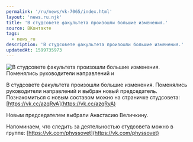 ```yaml
---
permalink: '/ru/news/vk-7065/index.html'
layout: 'news.ru.njk'
title: 'В студсовете факультета произошли большие изменения.'
source: ВКонтакте
tags:
  - news_ru
description: 'В студсовете факультета произошли большие изменения.'
updatedAt: 1599735973
---
```

![В студсовете факультета произошли большие изменения. Поменялись руководители направлений и](https://sun9-70.userapi.com/impg/zSen6NOQZSkl7rx_syVf9KxmrTZM2VWlB9jqhA/BC3ZNEn5JEE.jpg?size=1280x960&quality=96&sign=529e19b06f5f57d3506b21b33826b98c&c_uniq_tag=tIpVZR_g4lrgMSwM-Ykzs2UJbz5Xeq3WSe5ekds1aYA&type=album)

В студсовете факультета произошли большие изменения. Поменялись руководители направлений и выбран новый председатель. Познакомиться с новым составом можно на страничке студсовета: [https://vk.cc/azqRyA](https://vk.cc/azqRyA)

Новым председателем выбрали Анастасию Величкину.

Напоминаем, что следить за деятельностью студсовета можно в группе: [https://vk.com/physsovet](https://vk.com/physsovet)

